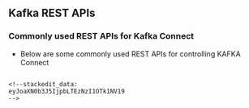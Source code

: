## Kafka REST APIs


### Commonly used REST APIs for Kafka Connect 

- Below are some commonly used REST APIs for controlling KAFKA Connect 

```
 
<!--stackedit_data:
eyJoaXN0b3J5IjpbLTEzNzI1OTk1NV19
-->